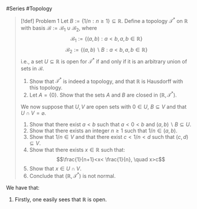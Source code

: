 #Series #Topology 

> [!def] Problem 1
> Let $B:=\{ 1 / n:n\geq 1 \}\subseteq \mathbb{R}$. Define a topology $\mathcal{T^{*}}$ on $\mathbb{R}$ with basis $\mathcal{B}:=\mathcal{B}_{1}\cup \mathcal{B}_{2}$, where $$\mathcal{B}_{1}:=\{ (a,b):a<b,a,b\in \mathbb{R} \}$$$$\mathcal{B}_{2}:=\{ (a,b) \backslash B:a<b,a,b\in \mathbb{R} \}$$i.e., a set $U\subseteq \mathbb{R}$ is open for $\mathcal{T^{*}}$ if and only if it is an arbitrary union of sets in $\mathcal{B}$.
> 1. Show that $\mathcal{T}^{*}$ is indeed a topology, and that $\mathbb{R}$ is Hausdorff with this topology.
> 2. Let $A=\{ 0 \}$. Show that the sets $A$ and $B$ are closed in $(\mathbb{R},\mathcal{T}^{*})$.
> 
> We now suppose that $U,V$ are open sets with $0\in U$, $B\subseteq V$ and that $U\cap V=\varnothing$.
> 1. Show that there exist $a<b$ such that $a<0<b$ and $(a,b)\backslash B \subseteq U$.
> 2. Show that there exists an integer $n\geq 1$ such that $1/n\in (a,b)$.
> 3. Show that $1 / n\in V$ and that there exist $c < 1 / n < d$ such that $(c,d)\subseteq V$.
> 4. Show that there exists $x\in \mathbb{R}$ such that: $$\frac{1}{n+1}<x< \frac{1}{n}, \quad x>c$$
> 5. Show that $x\in U\cap V$.
> 6. Conclude that $(\mathbb{R},\mathcal{T^{*}})$ is not normal.

We have that: 
1. Firstly, one easily sees that $\mathbb{R}$ is open. 